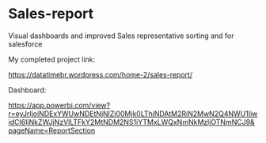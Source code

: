 # Sales-report
Visual dashboards and improved Sales representative sorting and for salesforce

My completed project link:

https://datatimebr.wordpress.com/home-2/sales-report/

Dashboard: 

https://app.powerbi.com/view?r=eyJrIjoiNDExYWUwNDEtNjNlZi00Mjk0LThiNDAtM2RiN2MwN2Q4NWU1IiwidCI6IjNkZWJjNzVlLTFkY2MtNDM2NS1iYTMxLWQxNmNkMzljOTNmNCJ9&pageName=ReportSection
